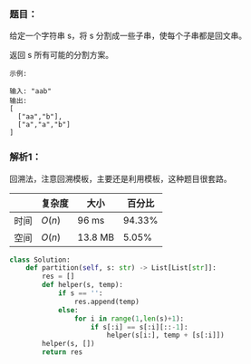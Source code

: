 ### 题目：

给定一个字符串 s，将 s 分割成一些子串，使每个子串都是回文串。

返回 s 所有可能的分割方案。
```
示例:

输入: "aab"
输出:
[
  ["aa","b"],
  ["a","a","b"]
]
```

### 解析1：
回溯法，注意回溯模板，主要还是利用模板，这种题目很套路。

|  |复杂度|大小|百分比|
|--|--|--|--|
|时间|$O(n)$|96 ms|94.33%|
|空间|$O(n)$|13.8 MB|5.05%|

```python
class Solution:
    def partition(self, s: str) -> List[List[str]]:
        res = []
        def helper(s, temp):
            if s == '':
                res.append(temp)
            else:
                for i in range(1,len(s)+1):
                    if s[:i] == s[:i][::-1]:
                        helper(s[i:], temp + [s[:i]])
        helper(s, [])
        return res 
```